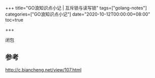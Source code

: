 +++
title="GO浪知识点小记 | 互斥锁与读写锁"
tags=["golang-notes"]
categories=["GO浪知识点小记"]
date="2020-10-12T00:00:00+08:00"
toc=true

+++



闭包
<!--more-->

## 参考
http://c.biancheng.net/view/107.html